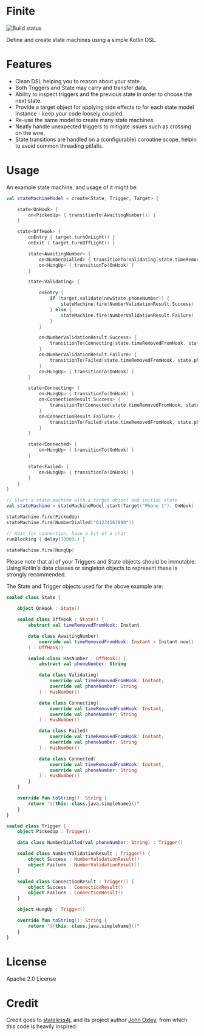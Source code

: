 # Finite

![Build status](https://travis-ci.org/rossdanderson/finite.svg?branch=master "Build status")

Define and create state machines using a simple Kotlin DSL.

# Features
 * Clean DSL helping you to reason about your state.
 * Both Triggers and State may carry and transfer data.
 * Ability to inspect triggers and the previous state in order to choose the next state.
 * Provide a target object for applying side effects to for each state model instance - keep your code loosely coupled.
 * Re-use the same model to create many state machines.
 * Neatly handle unexpected triggers to mitigate issues such as crossing on the wire.
 * State transitions are handled on a (configurable) coroutine scope, helpin to avoid common threading pitfalls.

# Usage
An example state machine, and usage of it might be:
```kotlin
val stateMachineModel = create<State, Trigger, Target> {

    state<OnHook> {
        on<PickedUp> { transitionTo(AwaitingNumber()) }
    }

    state<OffHook> {
        onEntry { target.turnOnLight() }
        onExit { target.turnOffLight() }

        state<AwaitingNumber> {
            on<NumberDialled> { transitionTo(Validating(state.timeRemovedFromHook, trigger.phoneNumber)) }
            on<HungUp> { transitionTo(OnHook) }
        }

        state<Validating> {

            onEntry {
                if (target.validate(newState.phoneNumber)) {
                    stateMachine.fire(NumberValidationResult.Success)
                } else {
                    stateMachine.fire(NumberValidationResult.Failure)
                }
            }

            on<NumberValidationResult.Success> {
                transitionTo(Connecting(state.timeRemovedFromHook, state.phoneNumber))
            }
            on<NumberValidationResult.Failure> {
                transitionTo(Failed(state.timeRemovedFromHook, state.phoneNumber))
            }
            on<HungUp> { transitionTo(OnHook) }
        }

        state<Connecting> {
            on<HungUp> { transitionTo(OnHook) }
            on<ConnectionResult.Success> {
                transitionTo(Connected(state.timeRemovedFromHook, state.phoneNumber))
            }
            on<ConnectionResult.Failure> {
                transitionTo(Failed(state.timeRemovedFromHook, state.phoneNumber))
            }
        }

        state<Connected> {
            on<HungUp> { transitionTo(OnHook) }
        }

        state<Failed> {
            on<HungUp> { transitionTo(OnHook) }
        }
    }
}

// Start a state machine with a target object and initial state
val stateMachine = stateMachineModel.start(Target("Phone 1"), OnHook)

stateMachine.fire(PickedUp)
stateMachine.fire(NumberDialled("01234567890"))

// Wait for connection, have a bit of a chat
runBlocking { delay(10000L) }

stateMachine.fire(HungUp)
```

Please note that all of your Triggers and State objects should be immutable. 
Using Kotlin's data classes or singleton objects to represent these is strongly recommended.

The State and Trigger objects used for the above example are:
```kotlin
sealed class State {

    object OnHook : State()

    sealed class OffHook : State() {
        abstract val timeRemovedFromHook: Instant

        data class AwaitingNumber(
            override val timeRemovedFromHook: Instant = Instant.now()
        ) : OffHook()

        sealed class HasNumber : OffHook() {
            abstract val phoneNumber: String

            data class Validating(
                override val timeRemovedFromHook: Instant,
                override val phoneNumber: String
            ) : HasNumber()

            data class Connecting(
                override val timeRemovedFromHook: Instant,
                override val phoneNumber: String
            ) : HasNumber()

            data class Failed(
                override val timeRemovedFromHook: Instant,
                override val phoneNumber: String
            ) : HasNumber()

            data class Connected(
                override val timeRemovedFromHook: Instant,
                override val phoneNumber: String
            ) : HasNumber()
        }
    }

    override fun toString(): String {
        return "${this::class.java.simpleName}()"
    }
}

sealed class Trigger {
    object PickedUp : Trigger()

    data class NumberDialled(val phoneNumber: String) : Trigger()

    sealed class NumberValidationResult : Trigger() {
        object Success : NumberValidationResult()
        object Failure : NumberValidationResult()
    }

    sealed class ConnectionResult : Trigger() {
        object Success : ConnectionResult()
        object Failure : ConnectionResult()
    }

    object HungUp : Trigger()

    override fun toString(): String {
        return "${this::class.java.simpleName}()"
    }
}
```

License
===
Apache 2.0 License

Credit
===
Credit goes to [stateless4j](https://github.com/oxo42/stateless4j), and its project author [John Oxley](https://github.com/oxo42), from which this code is heavily inspired.
